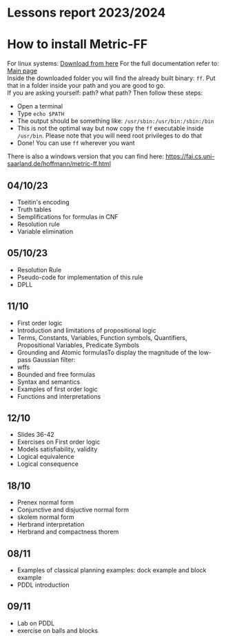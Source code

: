 # Lessons report 2023/2024
# How to install Metric-FF
For linux systems:
[Download from here](https://fai.cs.uni-saarland.de/hoffmann/ff/FF-v2.3-newlines-parse-goldman.tgz)
For the full documentation refer to:
[Main page](https://fai.cs.uni-saarland.de/hoffmann/ff.html)<br>
Inside the downloaded folder you will find the already built binary: `ff`. Put that in a folder inside your path and you are
good to go.<br>
If you are asking yourself: path? what path? Then follow these steps:
- Open a terminal
- Type `echo $PATH`
- The output should be something like: `/usr/sbin:/usr/bin:/sbin:/bin`
- This is not the optimal way but now copy the `ff` executable inside `/usr/bin`. Please note that you will need root privileges to do that
- Done! You can use `ff` wherever you want

There is also a windows version that you can find here:
https://fai.cs.uni-saarland.de/hoffmann/metric-ff.html
## 04/10/23
- Tseitin's encoding
- Truth tables
- Semplifications for formulas in CNF
- Resolution rule
- Variable elimination

## 05/10/23
- Resolution Rule
- Pseudo-code for implementation of this rule
- DPLL
## 11/10
- First order logic
- Introduction and limitations of propositional logic
- Terms, Constants, Variables, Function symbols, Quantifiers, Propositional Variables, Predicate Symbols
- Grounding and Atomic formulasTo display the magnitude of the low-pass Gaussian filter:
- wffs
- Bounded and free formulas
- Syntax and semantics
- Examples of first order logic
- Functions and interpretations
## 12/10
- Slides 36-42
- Exercises on First order logic
- Models satisfiability, validity
- Logical equivalence
- Logical consequence

## 18/10
- Prenex normal form
- Conjunctive and disjuctive normal form
- skolem normal form
- Herbrand interpretation
- Herbrand and compactness thorem

## 08/11
- Examples of classical planning examples: dock example and block example
- PDDL introduction
## 09/11
- Lab on PDDL
- exercise on balls and blocks
